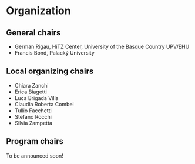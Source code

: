 # Organization 

## General chairs
- German Rigau, HiTZ Center, University of the Basque Country UPV/EHU
- Francis Bond, Palacký University

## Local organizing chairs
- Chiara Zanchi 
- Erica Biagetti 
- Luca Brigada Villa 
- Claudia Roberta Combei 
- Tullio Facchetti 
- Stefano Rocchi 
- Silvia Zampetta 

## Program chairs
To be announced soon!
